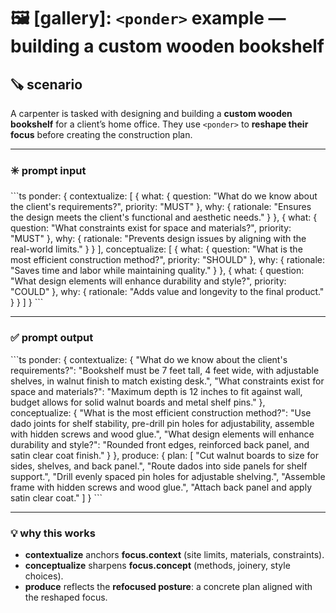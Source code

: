 # 🖼️ [gallery]: `<ponder>` example — building a custom wooden bookshelf

## 🪚 scenario
A carpenter is tasked with designing and building a **custom wooden bookshelf** for a client’s home office.
They use `<ponder>` to **reshape their focus** before creating the construction plan.

---

### ✳️ prompt input

\`\`\`ts
ponder: {
  contextualize: [
    {
      what: { question: "What do we know about the client's requirements?", priority: "MUST" },
      why: { rationale: "Ensures the design meets the client's functional and aesthetic needs." }
    },
    {
      what: { question: "What constraints exist for space and materials?", priority: "MUST" },
      why: { rationale: "Prevents design issues by aligning with the real-world limits." }
    }
  ],
  conceptualize: [
    {
      what: { question: "What is the most efficient construction method?", priority: "SHOULD" },
      why: { rationale: "Saves time and labor while maintaining quality." }
    },
    {
      what: { question: "What design elements will enhance durability and style?", priority: "COULD" },
      why: { rationale: "Adds value and longevity to the final product." }
    }
  ]
}
\`\`\`

---

### ✅ prompt output

\`\`\`ts
ponder: {
  contextualize: {
    "What do we know about the client's requirements?": "Bookshelf must be 7 feet tall, 4 feet wide, with adjustable shelves, in walnut finish to match existing desk.",
    "What constraints exist for space and materials?": "Maximum depth is 12 inches to fit against wall, budget allows for solid walnut boards and metal shelf pins."
  },
  conceptualize: {
    "What is the most efficient construction method?": "Use dado joints for shelf stability, pre-drill pin holes for adjustability, assemble with hidden screws and wood glue.",
    "What design elements will enhance durability and style?": "Rounded front edges, reinforced back panel, and satin clear coat finish."
  }
},
produce: {
  plan: [
    "Cut walnut boards to size for sides, shelves, and back panel.",
    "Route dados into side panels for shelf support.",
    "Drill evenly spaced pin holes for adjustable shelving.",
    "Assemble frame with hidden screws and wood glue.",
    "Attach back panel and apply satin clear coat."
  ]
}
\`\`\`

---

### 💡 why this works
- **contextualize** anchors **focus.context** (site limits, materials, constraints).
- **conceptualize** sharpens **focus.concept** (methods, joinery, style choices).
- **produce** reflects the **refocused posture**: a concrete plan aligned with the reshaped focus.
